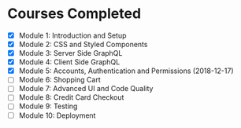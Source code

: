 # Courses Completed

- [x] Module 1: Introduction and Setup
- [x] Module 2: CSS and Styled Components
- [x] Module 3: Server Side GraphQL
- [x] Module 4: Client Side GraphQL
- [x] Module 5: Accounts, Authentication and Permissions (2018-12-17)
- [ ] Module 6: Shopping Cart
- [ ] Module 7: Advanced UI and Code Quality
- [ ] Module 8: Credit Card Checkout
- [ ] Module 9: Testing
- [ ] Module 10: Deployment

